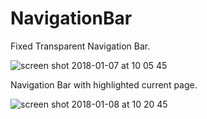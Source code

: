 # NavigationBar

Fixed Transparent Navigation Bar.


![screen shot 2018-01-07 at 10 05 45](https://user-images.githubusercontent.com/35192527/34674035-5c04e176-f4aa-11e7-82df-c1567d60a7b7.png)


Navigation Bar with highlighted current page.


![screen shot 2018-01-08 at 10 20 45](https://user-images.githubusercontent.com/35192527/34674128-b8c5277c-f4aa-11e7-8190-7b5dad6e7195.png)
